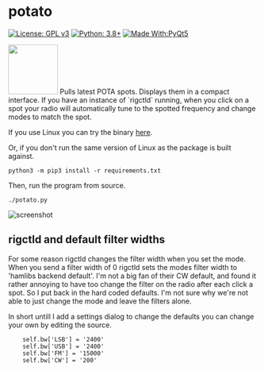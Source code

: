 # potato

[![License: GPL v3](https://img.shields.io/badge/License-GPLv3-blue.svg)](https://www.gnu.org/licenses/gpl-3.0)  [![Python: 3.8+](https://img.shields.io/badge/python-3.8+-blue.svg)](https://www.python.org/downloads/)  [![Made With:PyQt5](https://img.shields.io/badge/Made%20with-PyQt5-red)](https://pypi.org/project/PyQt5/)

<img src="https://github.com/mbridak/potato/raw/main/pic/potato.png" width="100">
Pulls latest POTA spots. Displays them in a compact interface. If you have an instance of `rigctld` running, when you click on a spot your radio will automatically tune to the spotted frequency and change modes to match the spot.  
<br/>

If you use Linux you can try the binary [here](https://github.com/mbridak/potato/releases/download/21.5.23/potato).

Or, if you don't run the same version of Linux as the package is built against.

`python3 -m pip3 install -r requirements.txt`

Then, run the program from source.

`./potato.py`



![screenshot](https://github.com/mbridak/potato/raw/main/pic/screenshot.png)

## rigctld and default filter widths

For some reason rigctld changes the filter width when you set the mode. When you send a filter width of 0 rigctld sets the modes filter width to 'hamlibs backend default'. I'm not a big fan of their CW default, and found it rather annoying to have too change the filter on the radio after each click a spot. So I put back in the hard coded defaults. I'm not sure why we're not able to just change the mode and leave the filters alone.

In short untill I add a settings dialog to change the defaults you can change your own by editing the source.

        self.bw['LSB'] = '2400'
        self.bw['USB'] = '2400'
        self.bw['FM'] = '15000'
        self.bw['CW'] = '200'
        